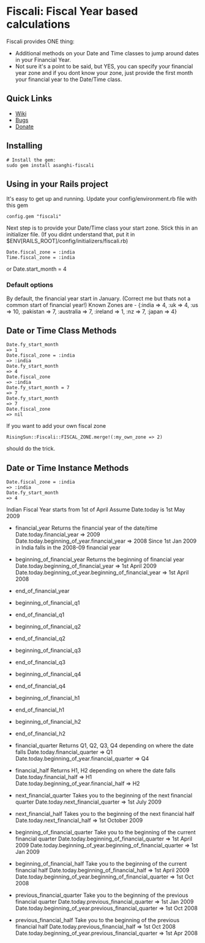# Fiscali: Fiscal Year based calculations

Fiscali provides ONE thing:

 * Additional methods on your Date and Time classes to jump around dates in your Financial Year.
 * Not sure it's a point to be said, but YES, you can specify your financial year zone and if you dont know your zone, just provide the first month your financial year to the Date/Time class.

## Quick Links

 * [Wiki](http://wiki.github.com/asanghi/fiscali)
 * [Bugs](http://github.com/asanghi/fiscali/issues)
 * [Donate](http://pledgie.org/campaigns/5400)

## Installing

    # Install the gem:
    sudo gem install asanghi-fiscali
    
## Using in your Rails project

It's easy to get up and running. Update your config/environment.rb file with this gem

    config.gem "fiscali"

Next step is to provide your Date/Time class your start zone. Stick this in an initializer file. (If you didnt understand that, put it in $ENV[RAILS_ROOT]/config/initializers/fiscali.rb)

    Date.fiscal_zone = :india
    Time.fiscal_zone = :india
or
    Date.start_month = 4
    

### Default options

By default, the financial year start in January. (Correct me but thats not a common start of financial year!)
Known Zones are  -
    	{:india => 4, :uk => 4, :us => 10, :pakistan => 7,
         :australia => 7, :ireland => 1, :nz => 7, :japan => 4}

## Date or Time Class Methods
    
    Date.fy_start_month
    => 1
    Date.fiscal_zone = :india
    => :india
    Date.fy_start_month
    => 4
    Date.fiscal_zone
    => :india
    Date.fy_start_month = 7
    => 7
    Date.fy_start_month
    => 7
    Date.fiscal_zone
    => nil

If you want to add your own fiscal zone

    RisingSun::Fiscali::FISCAL_ZONE.merge!(:my_own_zone => 2)

should do the trick.

## Date or Time Instance Methods

    Date.fiscal_zone = :india
    => :india
    Date.fy_start_month
    => 4
    
Indian Fiscal Year starts from 1st of April
Assume Date.today is 1st May 2009

 
* financial_year
  Returns the financial year of the date/time
    Date.today.financial_year
    => 2009
    Date.today.beginning_of_year.financial_year
    => 2008
 Since 1st Jan 2009 in India falls in the 2008-09 financial year

* beginning_of_financial_year
  Returns the beginning of financial year
    Date.today.beginning_of_financial_year
    => 1st April 2009
    Date.today.beginning_of_year.beginning_of_financial_year
    => 1st April 2008

* end_of_financial_year

* beginning_of_financial_q1
* end_of_financial_q1

* beginning_of_financial_q2
* end_of_financial_q2

* beginning_of_financial_q3
* end_of_financial_q3

* beginning_of_financial_q4
* end_of_financial_q4

* beginning_of_financial_h1
* end_of_financial_h1

* beginning_of_financial_h2
* end_of_financial_h2

* financial_quarter
  Returns Q1, Q2, Q3, Q4 depending on where the date falls
    Date.today.financial_quarter
    => Q1
    Date.today.beginning_of_year.financial_quarter
    => Q4
  
* financial_half
  Returns H1, H2 depending on where the date falls
    Date.today.financial_half
    => H1
    Date.today.beginning_of_year.financial_half
    => H2
  
* next_financial_quarter
  Takes you to the beginning of the next financial quarter
    Date.today.next_financial_quarter
    => 1st July 2009
    
* next_financial_half
  Takes you to the beginning of the next financial half
    Date.today.next_financial_half
    => 1st October 2009

* beginning_of_financial_quarter
  Take you to the beginning of the current financial quarter
    Date.today.beginning_of_financial_quarter
    => 1st April 2009
    Date.today.beginning_of_year.beginning_of_financial_quarter
    => 1st Jan 2009

* beginning_of_financial_half
  Take you to the beginning of the current financial half
    Date.today.beginning_of_financial_half
    => 1st April 2009
    Date.today.beginning_of_year.beginning_of_financial_quarter
    => 1st Oct 2008

* previous_financial_quarter
  Take you to the beginning of the previous financial quarter
    Date.today.previous_financial_quarter
    => 1st Jan 2009
    Date.today.beginning_of_year.previous_financial_quarter
    => 1st Oct 2008

* previous_financial_half
  Take you to the beginning of the previous financial half
    Date.today.previous_financial_half
    => 1st Oct 2008
    Date.today.beginning_of_year.previous_financial_quarter
    => 1st Apr 2008
    

    



  
  


  
 
 